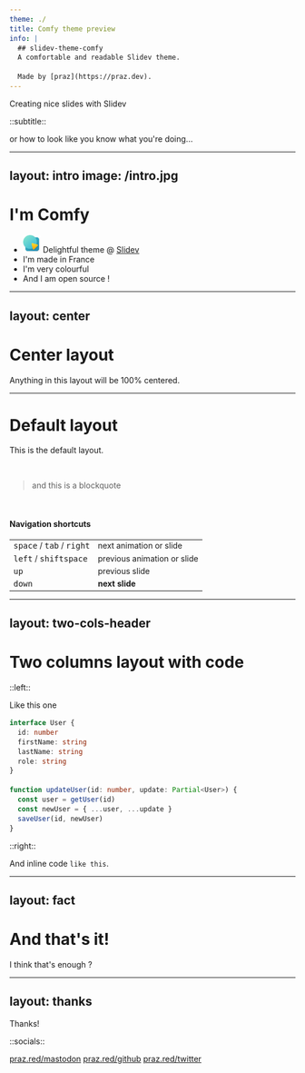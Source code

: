 ```yaml
---
theme: ./
title: Comfy theme preview
info: |
  ## slidev-theme-comfy
  A comfortable and readable Slidev theme.

  Made by [praz](https://praz.dev).
---
```


Creating nice slides with Slidev

::subtitle::

or how to look like you know what you're doing...

---
layout: intro
image: /intro.jpg
---

# I'm Comfy

- <img src="/slidev.svg" class="inline-block mr-1 -mt-1" width="31" /> Delightful theme @ <a href="https://sli.dev">Slidev</a>
- <noto-v1-flag-for-flag-france class="mr-1" /> I'm made in France
- <noto-artist-palette class="mr-1" /> I'm very colourful
- <noto-smiling-cat-with-heart-eyes class="mr-1" /> And I am open source !

---
layout: center
---

# Center layout

Anything in this layout will be 100% centered.

---

# Default layout

This is the default layout.

<br>

> and this is a blockquote

<br>

#### Navigation shortcuts

|     |     |
| --- | --- |
| <kbd>space</kbd> / <kbd>tab</kbd> / <kbd>right</kbd> | next animation or slide |
| <kbd>left</kbd>  / <kbd>shift</kbd><kbd>space</kbd> | previous animation or slide |
| <kbd>up</kbd> | previous slide |
| <kbd>down</kbd> | **next slide** |

---
layout: two-cols-header
---

# Two columns layout with code

::left::

Like this one 

```ts
interface User {
  id: number
  firstName: string
  lastName: string
  role: string
}

function updateUser(id: number, update: Partial<User>) {
  const user = getUser(id)
  const newUser = { ...user, ...update }
  saveUser(id, newUser)
}
```

::right::

And inline code `like this`.

---
layout: fact
---

# And that's it!

I think that's enough ?

---
layout: thanks
---
Thanks!

::socials::

<social>
  <template #icon><openmoji-mastodon /></template>
  <a href="https://praz.red/mastodon">praz.red/mastodon</a>
</social>
<social>
  <template #icon><openmoji-github /></template>
  <a href="https://praz.red/github">praz.red/github</a>
</social>
<social>
  <template #icon><openmoji-twitter /></template>
  <a href="https://praz.red/twitter">praz.red/twitter</a>
</social>
